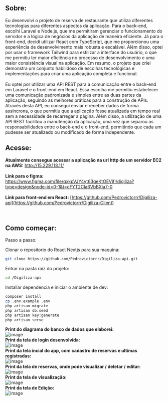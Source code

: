 ## Sobre:

Eu desenvolvi o projeto de reserva de restaurante que utiliza diferentes tecnologias para diferentes aspectos da aplicação. Para o back-end, escolhi Laravel e Node.js, que me permitiram gerenciar o funcionamento do servidor e a lógica de negócios da aplicação de maneira eficiente. Já para o front-end, decidi utilizar React com TypeScript, que me proporcionou uma experiência de desenvolvimento mais robusta e escalável. Além disso, optei por usar o framework Tailwind para estilizar a interface do usuário, o que me permitiu ter maior eficiência no processo de desenvolvimento e uma maior consistência visual na aplicação. Em resumo, o projeto que criei demonstra um conjunto habilidoso de escolhas tecnológicas e implementações para criar uma aplicação completa e funcional.<br><br>
Eu optei por utilizar uma API REST para a comunicação entre o back-end em Laravel e o front-end em React. Essa escolha me permitiu estabelecer uma comunicação padronizada e simples entre as duas partes da aplicação, seguindo as melhores práticas para a construção de APIs. Através desta API, eu consegui enviar e receber dados de forma assíncrona, o que permitiu que a aplicação fosse atualizada em tempo real sem a necessidade de recarregar a página. Além disso, a utilização de uma API REST facilitou a manutenção da aplicação, uma vez que separou as responsabilidades entre o back-end e o front-end, permitindo que cada um pudesse ser atualizado ou modificado de forma independente.<br>

## Acesse:
<strong>Atualmente consegue acessar a aplicação na url http de um servidor EC2 na AWS:</strong>
http://15.229.118.11/
<br>
<br>
<strong>Link para o figma:  </strong>https://www.figma.com/file/qxkpVJY4yt63qeKtOEVjfi/digiliza?type=design&node-id=0-1&t=cFYT2Cla6VbBXia7-0<br><br>
<strong>Link para front-end em React:</strong> [https://github.com/Pedrovictorrr/Digiliza-api](https://github.com/Pedrovictorrr/Digiliza-Client)

<br>

## Como começar:

Passo a passo:<br>

Clonar o repositorio do React Nextjs para sua maquina:
```bash
git clone https://github.com/Pedrovictorrr/Digiliza-api.git
```
Entrar na pasta raiz do projeto:
```bash
cd /Digiliza-api
```

Installar dependencia e iniciar o ambiente de dev:

```bash
composer install
cp .env.example .env
php artisan migrate
php artisan db:seed
php artisan key:generate
php artisan serve
```
<strong>Print do diagrama do banco de dados que elaborei:</strong><br>
![image](https://user-images.githubusercontent.com/82172897/235407938-9e209c4e-32fe-42aa-bcd9-9f40203f230d.png)<br>
<strong>Print da tela de login desenvolvida:</strong><br>
![image](https://user-images.githubusercontent.com/82172897/235408385-de703b61-324f-4e67-a738-2b6febb5e372.png)<br>
<strong>Print da tela incial do app, com cadastro de reservas e ultimas registradas:</strong><br>
![image](https://user-images.githubusercontent.com/82172897/235408313-c2a7d239-cc1a-4d5f-bce2-87713c767050.png)<br>
<strong>Print da tela de reservas, onde pode visualizar / deletar / editar:</strong><br>
![image](https://user-images.githubusercontent.com/82172897/235408334-ec9546c5-800d-4d70-bee5-69516b464367.png)<br>
<strong>Print da tela de visualização:</strong><br>
![image](https://user-images.githubusercontent.com/82172897/235408350-39f9f732-fa23-41b3-a176-23c5f46b9799.png)<br>
<strong>Print da tela de Edição:</strong><br>
![image](https://user-images.githubusercontent.com/82172897/235408367-b65b6b8d-3c13-40bd-adcd-9211a62995b7.png)<br>
